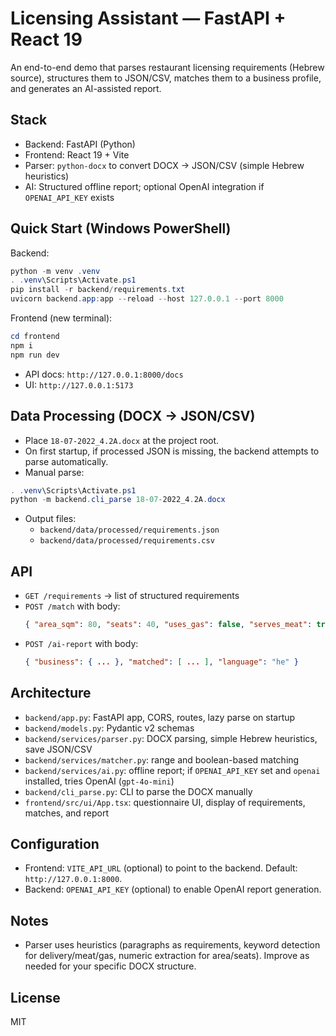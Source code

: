 # Licensing Assistant — FastAPI + React 19

An end-to-end demo that parses restaurant licensing requirements (Hebrew source), structures them to JSON/CSV, matches them to a business profile, and generates an AI-assisted report.

## Stack
- Backend: FastAPI (Python)
- Frontend: React 19 + Vite
- Parser: `python-docx` to convert DOCX → JSON/CSV (simple Hebrew heuristics)
- AI: Structured offline report; optional OpenAI integration if `OPENAI_API_KEY` exists

## Quick Start (Windows PowerShell)

Backend:
```powershell
python -m venv .venv
. .venv\Scripts\Activate.ps1
pip install -r backend/requirements.txt
uvicorn backend.app:app --reload --host 127.0.0.1 --port 8000
```

Frontend (new terminal):
```powershell
cd frontend
npm i
npm run dev
```

- API docs: `http://127.0.0.1:8000/docs`
- UI: `http://127.0.0.1:5173`

## Data Processing (DOCX → JSON/CSV)
- Place `18-07-2022_4.2A.docx` at the project root.
- On first startup, if processed JSON is missing, the backend attempts to parse automatically.
- Manual parse:
```powershell
. .venv\Scripts\Activate.ps1
python -m backend.cli_parse 18-07-2022_4.2A.docx
```
- Output files:
  - `backend/data/processed/requirements.json`
  - `backend/data/processed/requirements.csv`

## API
- `GET /requirements` → list of structured requirements
- `POST /match` with body:
  ```json
  { "area_sqm": 80, "seats": 40, "uses_gas": false, "serves_meat": true, "offers_delivery": true }
  ```
- `POST /ai-report` with body:
  ```json
  { "business": { ... }, "matched": [ ... ], "language": "he" }
  ```

## Architecture
- `backend/app.py`: FastAPI app, CORS, routes, lazy parse on startup
- `backend/models.py`: Pydantic v2 schemas
- `backend/services/parser.py`: DOCX parsing, simple Hebrew heuristics, save JSON/CSV
- `backend/services/matcher.py`: range and boolean-based matching
- `backend/services/ai.py`: offline report; if `OPENAI_API_KEY` set and `openai` installed, tries OpenAI (`gpt-4o-mini`)
- `backend/cli_parse.py`: CLI to parse the DOCX manually
- `frontend/src/ui/App.tsx`: questionnaire UI, display of requirements, matches, and report

## Configuration
- Frontend: `VITE_API_URL` (optional) to point to the backend. Default: `http://127.0.0.1:8000`.
- Backend: `OPENAI_API_KEY` (optional) to enable OpenAI report generation.

## Notes
- Parser uses heuristics (paragraphs as requirements, keyword detection for delivery/meat/gas, numeric extraction for area/seats). Improve as needed for your specific DOCX structure.

## License
MIT
